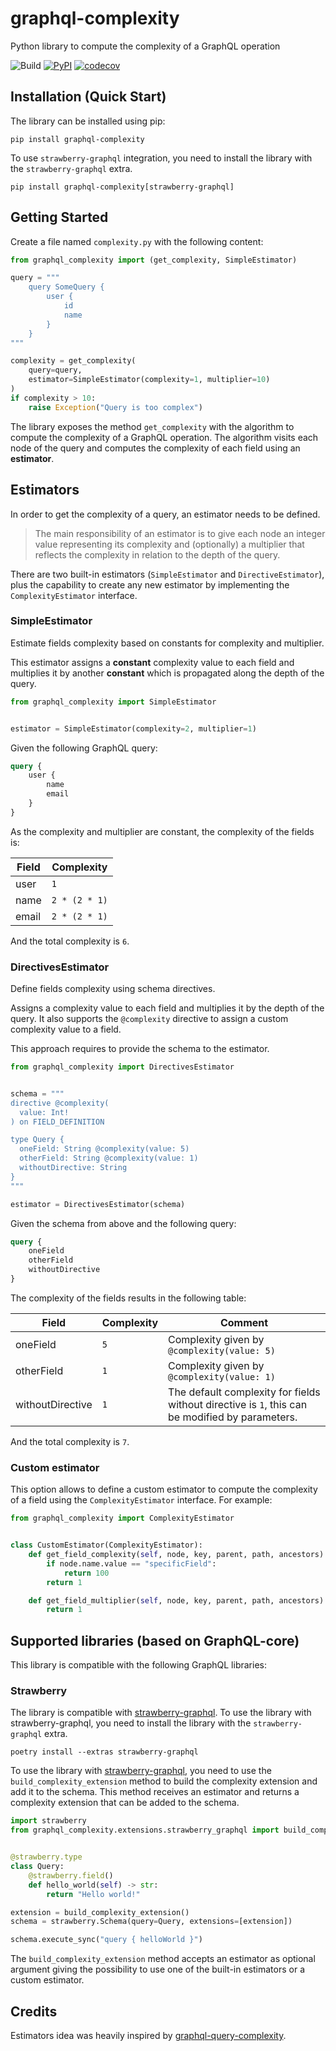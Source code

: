 # graphql-complexity
Python library to compute the complexity of a GraphQL operation

![Build](https://github.com/Checho3388/graphql-complexity/actions/workflows/python-build.yml/badge.svg)
[![PyPI](https://img.shields.io/pypi/v/graphql-complexity?label=pypi%20package)](https://pypi.org/project/graphql-complexity/)
[![codecov](https://codecov.io/gh/Checho3388/graphql-complexity/graph/badge.svg?token=4LH7AVN119)](https://codecov.io/gh/Checho3388/graphql-complexity)

## Installation (Quick Start)
The library can be installed using pip:
```shell
pip install graphql-complexity
```
To use `strawberry-graphql` integration, you need to install the library with the `strawberry-graphql` extra.
```shell
pip install graphql-complexity[strawberry-graphql]
```

## Getting Started
Create a file named `complexity.py` with the following content:
```python
from graphql_complexity import (get_complexity, SimpleEstimator)

query = """
    query SomeQuery {
        user {
            id
            name
        }
    }
"""

complexity = get_complexity(
    query=query, 
    estimator=SimpleEstimator(complexity=1, multiplier=10)
)
if complexity > 10:
    raise Exception("Query is too complex")
```

The library exposes the method `get_complexity` with the algorithm to compute the complexity of a GraphQL operation. 
The algorithm visits each node of the query and computes the complexity of each field using an **estimator**.


## Estimators
In order to get the complexity of a query, an estimator needs to be defined. 

>The main responsibility of an estimator is to give each node an integer value representing its complexity and
> (optionally) a multiplier that reflects the complexity in relation to the depth of the query.

There are two built-in estimators (`SimpleEstimator` and `DirectiveEstimator`), plus the capability to create any new
estimator by implementing the `ComplexityEstimator` interface.

### SimpleEstimator
Estimate fields complexity based on constants for complexity and multiplier. 

This estimator assigns a **constant** complexity value to each field and multiplies
it by another **constant** which is propagated along the depth of the query.

```python
from graphql_complexity import SimpleEstimator


estimator = SimpleEstimator(complexity=2, multiplier=1)
```

Given the following GraphQL query:
```graphql
query {
    user {
        name
        email
    }
}
```
As the complexity and multiplier are constant, the complexity of the fields is:

| Field | Complexity    |
|-------|---------------|
| user  | `1`           |
| name  | `2 * (2 * 1)` |
| email | `2 * (2 * 1)` |

And the total complexity is `6`.

### DirectivesEstimator

Define fields complexity using schema directives.

Assigns a complexity value to each field and multiplies it by the depth of the query. 
It also supports the `@complexity` directive to assign a custom complexity value to a field.

This approach requires to provide the schema to the estimator.

```python
from graphql_complexity import DirectivesEstimator


schema = """
directive @complexity(
  value: Int!
) on FIELD_DEFINITION

type Query {
  oneField: String @complexity(value: 5)
  otherField: String @complexity(value: 1)
  withoutDirective: String
}
"""

estimator = DirectivesEstimator(schema)
```

Given the schema from above and the following query:
```graphql
query {
    oneField
    otherField
    withoutDirective
}
```

The complexity of the fields results in the following table:

| Field            | Complexity | Comment                                                                                         |
|------------------|------------|-------------------------------------------------------------------------------------------------|
| oneField         | `5`        | Complexity given by `@complexity(value: 5)`                                                     |
| otherField       | `1`        | Complexity given by `@complexity(value: 1)`                                                     |
| withoutDirective | `1`        | The default complexity for fields without directive is `1`, this can be modified by parameters. |

And the total complexity is `7`.

### Custom estimator
This option allows to define a custom estimator to compute the complexity of a field using the `ComplexityEstimator` interface. For example:

```python
from graphql_complexity import ComplexityEstimator


class CustomEstimator(ComplexityEstimator):
    def get_field_complexity(self, node, key, parent, path, ancestors) -> int:
        if node.name.value == "specificField":
            return 100
        return 1

    def get_field_multiplier(self, node, key, parent, path, ancestors) -> int:
        return 1
```


## Supported libraries (based on GraphQL-core)
This library is compatible with the following GraphQL libraries:

### Strawberry

The library is compatible with [strawberry-graphql](https://pypi.org/project/strawberry-graphql/). 
To use the library with strawberry-graphql, you need to install the library with the `strawberry-graphql` extra.
```shell
poetry install --extras strawberry-graphql
```

To use the library with [strawberry-graphql](https://pypi.org/project/strawberry-graphql/), you need to use the `build_complexity_extension` method to build
the complexity extension and add it to the schema. This method receives an estimator and returns a complexity 
extension that can be added to the schema.

```python
import strawberry
from graphql_complexity.extensions.strawberry_graphql import build_complexity_extension


@strawberry.type
class Query:
    @strawberry.field()
    def hello_world(self) -> str:
        return "Hello world!"

extension = build_complexity_extension()
schema = strawberry.Schema(query=Query, extensions=[extension])

schema.execute_sync("query { helloWorld }")
```

The `build_complexity_extension` method accepts an estimator as optional argument giving the possibility to use one
of the built-in estimators or a custom estimator.

## Credits

Estimators idea was heavily inspired by [graphql-query-complexity](https://github.com/slicknode/graphql-query-complexity).
